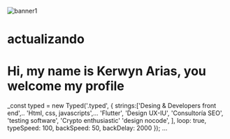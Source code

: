 ![banner1](https://user-images.githubusercontent.com/73326157/152662795-462d31e4-00ed-4cdf-8c16-6ec2d47f611f.png)
<h1> actualizando</h1>
  
<h1> Hi, my name is Kerwyn Arias, you welcome my profile</h1>

_const typed = new Typed('.typed', {
	strings:['Desing & Developers front end',..
	 'Html, css, javascripts',...
	 'Flutter',
   'Design UX-IU',
	 'Consultoría SEO',
   'testing software',
   'Crypto enthusiastic'
   'design nocode',
  ],
	 loop: true,
	 typeSpeed: 100,
	 backSpeed: 50,
	 backDelay: 2000
  });
  ...
